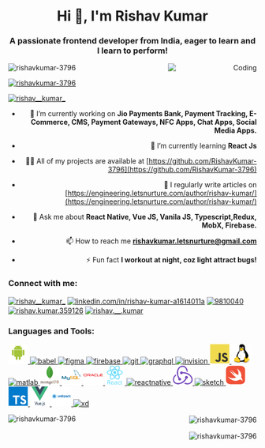 <h1 align="center">Hi 👋, I'm Rishav Kumar</h1>
<div style="text-align:right;">
<h3 align="center">A passionate frontend developer from India, eager to learn and I learn to perform!</h3>
<img align="right" alt="Coding" width="180" src="https://upload.wikimedia.org/wikipedia/commons/thumb/a/a7/React-icon.svg/440px-React-icon.svg.png")
</div>

<p align="left"> <img src="https://komarev.com/ghpvc/?username=rishavkumar-3796&label=Profile%20views&color=0e75b6&style=flat" alt="rishavkumar-3796" /> </p>
<p align="left"> <a href="https://github.com/ryo-ma/github-profile-trophy"><img src="https://github-profile-trophy.vercel.app/?username=rishavkumar-3796" alt="rishavkumar-3796" /></a> </p>

<p align="left"> <a href="https://twitter.com/rishav__kumar_" target="blank"><img src="https://img.shields.io/twitter/follow/rishav__kumar_?logo=twitter&style=for-the-badge" alt="rishav__kumar_" /></a> </p>


- 🔭 I’m currently working on **Jio Payments Bank, Payment Tracking, E-Commerce, CMS, Payment Gateways, NFC Apps, Chat Apps, Social Media Apps.**

- 🌱 I’m currently learning **React Js**

- 👨‍💻 All of my projects are available at [https://github.com/RishavKumar-3796](https://github.com/RishavKumar-3796)

- 📝 I regularly write articles on [https://engineering.letsnurture.com/author/rishav-kumar/](https://engineering.letsnurture.com/author/rishav-kumar/)

- 💬 Ask me about **React Native, Vue JS, Vanila JS, Typescript,Redux, MobX, Firebase.**

- 📫 How to reach me **rishavkumar.letsnurture@gmail.com**

- ⚡ Fun fact **I workout at night, coz light attract bugs!**

<h3 align="left">Connect with me:</h3>
<p align="left">
<a href="https://twitter.com/rishav__kumar_" target="blank"><img align="center" src="https://raw.githubusercontent.com/rahuldkjain/github-profile-readme-generator/master/src/images/icons/Social/twitter.svg" alt="rishav__kumar_" height="30" width="40" /></a>
<a href="https://linkedin.com/in/linkedin.com/in/rishav-kumar-a1614011a" target="blank"><img align="center" src="https://raw.githubusercontent.com/rahuldkjain/github-profile-readme-generator/master/src/images/icons/Social/linked-in-alt.svg" alt="linkedin.com/in/rishav-kumar-a1614011a" height="30" width="40" /></a>
<a href="https://stackoverflow.com/users/9810040" target="blank"><img align="center" src="https://raw.githubusercontent.com/rahuldkjain/github-profile-readme-generator/master/src/images/icons/Social/stack-overflow.svg" alt="9810040" height="30" width="40" /></a>
<a href="https://fb.com/rishav.kumar.359126" target="blank"><img align="center" src="https://raw.githubusercontent.com/rahuldkjain/github-profile-readme-generator/master/src/images/icons/Social/facebook.svg" alt="rishav.kumar.359126" height="30" width="40" /></a>
<a href="https://instagram.com/rishav.__.kumar" target="blank"><img align="center" src="https://raw.githubusercontent.com/rahuldkjain/github-profile-readme-generator/master/src/images/icons/Social/instagram.svg" alt="rishav.__.kumar" height="30" width="40" /></a>
</p>

<h3 align="left">Languages and Tools:</h3>
<p align="left"> <a href="https://developer.android.com" target="_blank"> <img src="https://raw.githubusercontent.com/devicons/devicon/master/icons/android/android-original-wordmark.svg" alt="android" width="40" height="40"/> </a> <a href="https://babeljs.io/" target="_blank"> <img src="https://www.vectorlogo.zone/logos/babeljs/babeljs-icon.svg" alt="babel" width="40" height="40"/> </a> <a href="https://www.figma.com/" target="_blank"> <img src="https://www.vectorlogo.zone/logos/figma/figma-icon.svg" alt="figma" width="40" height="40"/> </a> <a href="https://firebase.google.com/" target="_blank"> <img src="https://www.vectorlogo.zone/logos/firebase/firebase-icon.svg" alt="firebase" width="40" height="40"/> </a> <a href="https://git-scm.com/" target="_blank"> <img src="https://www.vectorlogo.zone/logos/git-scm/git-scm-icon.svg" alt="git" width="40" height="40"/> </a> <a href="https://graphql.org" target="_blank"> <img src="https://www.vectorlogo.zone/logos/graphql/graphql-icon.svg" alt="graphql" width="40" height="40"/> </a> <a href="https://www.invisionapp.com/" target="_blank"> <img src="https://www.vectorlogo.zone/logos/invisionapp/invisionapp-icon.svg" alt="invision" width="40" height="40"/> </a> <a href="https://developer.mozilla.org/en-US/docs/Web/JavaScript" target="_blank"> <img src="https://raw.githubusercontent.com/devicons/devicon/master/icons/javascript/javascript-original.svg" alt="javascript" width="40" height="40"/> </a> <a href="https://www.linux.org/" target="_blank"> <img src="https://raw.githubusercontent.com/devicons/devicon/master/icons/linux/linux-original.svg" alt="linux" width="40" height="40"/> </a> <a href="https://www.mathworks.com/" target="_blank"> <img src="https://upload.wikimedia.org/wikipedia/commons/2/21/Matlab_Logo.png" alt="matlab" width="40" height="40"/> </a> <a href="https://www.mongodb.com/" target="_blank"> <img src="https://raw.githubusercontent.com/devicons/devicon/master/icons/mongodb/mongodb-original-wordmark.svg" alt="mongodb" width="40" height="40"/> </a> <a href="https://www.mysql.com/" target="_blank"> <img src="https://raw.githubusercontent.com/devicons/devicon/master/icons/mysql/mysql-original-wordmark.svg" alt="mysql" width="40" height="40"/> </a> <a href="https://www.oracle.com/" target="_blank"> <img src="https://raw.githubusercontent.com/devicons/devicon/master/icons/oracle/oracle-original.svg" alt="oracle" width="40" height="40"/> </a> <a href="https://reactjs.org/" target="_blank"> <img src="https://raw.githubusercontent.com/devicons/devicon/master/icons/react/react-original-wordmark.svg" alt="react" width="40" height="40"/> </a> <a href="https://reactnative.dev/" target="_blank"> <img src="https://reactnative.dev/img/header_logo.svg" alt="reactnative" width="40" height="40"/> </a> <a href="https://redux.js.org" target="_blank"> <img src="https://raw.githubusercontent.com/devicons/devicon/master/icons/redux/redux-original.svg" alt="redux" width="40" height="40"/> </a> <a href="https://www.sketch.com/" target="_blank"> <img src="https://www.vectorlogo.zone/logos/sketchapp/sketchapp-icon.svg" alt="sketch" width="40" height="40"/> </a> <a href="https://developer.apple.com/swift/" target="_blank"> <img src="https://raw.githubusercontent.com/devicons/devicon/master/icons/swift/swift-original.svg" alt="swift" width="40" height="40"/> </a> <a href="https://www.typescriptlang.org/" target="_blank"> <img src="https://raw.githubusercontent.com/devicons/devicon/master/icons/typescript/typescript-original.svg" alt="typescript" width="40" height="40"/> </a> <a href="https://vuejs.org/" target="_blank"> <img src="https://raw.githubusercontent.com/devicons/devicon/master/icons/vuejs/vuejs-original-wordmark.svg" alt="vuejs" width="40" height="40"/> </a> <a href="https://webpack.js.org" target="_blank"> <img src="https://raw.githubusercontent.com/devicons/devicon/d00d0969292a6569d45b06d3f350f463a0107b0d/icons/webpack/webpack-original-wordmark.svg" alt="webpack" width="40" height="40"/> </a> <a href="https://www.adobe.com/products/xd.html" target="_blank"> <img src="https://cdn.worldvectorlogo.com/logos/adobe-xd.svg" alt="xd" width="40" height="40"/> </a> </p>

<p><img align="left" src="https://github-readme-stats.vercel.app/api/top-langs?username=rishavkumar-3796&show_icons=true&locale=en&layout=compact" alt="rishavkumar-3796" /></p>

<p>&nbsp;<img align="center" src="https://github-readme-stats.vercel.app/api?username=rishavkumar-3796&show_icons=true&locale=en" alt="rishavkumar-3796" /></p>

<p><img align="center" src="https://github-readme-streak-stats.herokuapp.com/?user=rishavkumar-3796&" alt="rishavkumar-3796" /></p>
